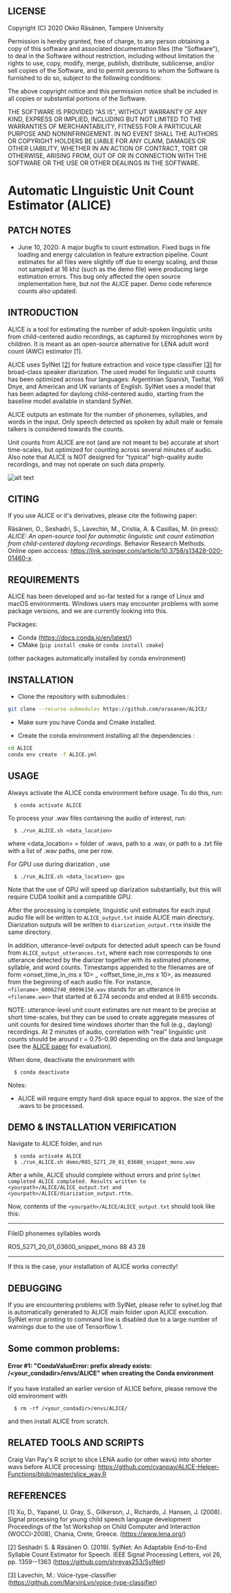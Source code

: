 
LICENSE
-------------------
Copyright (C) 2020 Okko Räsänen, Tampere University

Permission is hereby granted, free of charge, to any person obtaining a copy of this software and associated documentation files (the "Software"), to deal in the Software without restriction, including without limitation the rights to use, copy, modify, merge, publish, distribute, sublicense, and/or sell copies of the Software, and to permit persons to whom the Software is furnished to do so, subject to the following conditions:

The above copyright notice and this permission notice shall be included in all copies or substantial portions of the Software.

THE SOFTWARE IS PROVIDED "AS IS", WITHOUT WARRANTY OF ANY KIND, EXPRESS OR IMPLIED, INCLUDING BUT NOT LIMITED TO THE WARRANTIES OF MERCHANTABILITY, FITNESS FOR A PARTICULAR PURPOSE AND NONINFRINGEMENT. IN NO EVENT SHALL THE AUTHORS OR COPYRIGHT HOLDERS BE LIABLE FOR ANY CLAIM, DAMAGES OR OTHER LIABILITY, WHETHER IN AN ACTION OF CONTRACT, TORT OR OTHERWISE, ARISING FROM, OUT OF OR IN CONNECTION WITH THE SOFTWARE OR THE USE OR OTHER DEALINGS IN THE SOFTWARE.



# Automatic LInguistic Unit Count Estimator (ALICE)

PATCH NOTES
-------------------

- June 10, 2020: A major bugfix to count estimation. Fixed bugs in file loading and energy calculation in feature extraction pipeline. Count estimates for all files were slightly off due to energy scaling, and those not sampled at 16 khz (such as the demo file) were producing large estimation errors. This bug only affected the open source implementation here, but not the ALICE paper. Demo code reference counts also updated.


INTRODUCTION
-------------------

ALICE is a tool for estimating the number of adult-spoken linguistic units from child-centered audio
recordings, as captured by microphones worn by children. It is meant as an open-source alternative
for LENA <tm> adult word count (AWC) estimator [1].

ALICE uses SylNet [[2]](https://github.com/shreyas253/SylNet) for feature extraction and voice type classifier [[3]](https://github.com/MarvinLvn/voice-type-classifier) for broad-class speaker
diarization. The used model for linguistic unit counts has been optimized across four languages:
Argentinian Spanish, Tseltal, Yélî Dnye, and American and UK variants of English. SylNet uses a model that
has been adapted for daylong child-centered audio, starting from the baseline model available
in standard SylNet.

ALICE outputs an estimate for the number of phonemes, syllables, and words in the input. Only
speech detected as spoken by adult male or female talkers is considered towards the counts.

Unit counts from ALICE are not (and are not meant to be) accurate at short time-scales,
but optimized for counting across several minutes of audio. Also note that ALICE is NOT
designed for "typical" high-quality audio recordings, and may
not operate on such data properly.

![alt text](http://www.cs.tut.fi/sgn/specog/ALICE_schematic2.png)



CITING
-------------------

If you use ALICE or it's derivatives, please cite the following paper:

Räsänen, O., Seshadri, S., Lavechin, M., Cristia, A. & Casillas, M. (in press): *ALICE: An open-source tool
for automatic linguistic unit count estimation from child-centered daylong recordings*. Behavior Research Methods. Online open acccess: https://link.springer.com/article/10.3758/s13428-020-01460-x. 



REQUIREMENTS
-------------------

ALICE has been developed and so-far tested for a range of Linux and macOS environments. Windows users may encounter problems with some package versions, and we are currently looking into this.

Packages:

- Conda (https://docs.conda.io/en/latest/)
- CMake (```pip install cmake``` or ```conda install cmake```)

(other packages automatically installed by conda environment)



INSTALLATION
-------------------
- Clone the repository with submodules :

```bash
git clone --recurse-submodules https://github.com/orasanen/ALICE/
```

- Make sure you have Conda and Cmake installed.

- Create the conda environment installing all the dependencies :

```bash
cd ALICE
conda env create -f ALICE.yml
```



USAGE
-------------------
Always activate the ALICE conda environment before usage. To do this, run:
```
  $ conda activate ALICE
```


To process your .wav files containing the audio of interest, run:
```
  $ ./run_ALICE.sh <data_location>
```
  where <data_location> = folder of .wavs, path to a .wav, or path to a .txt file
  with a list of .wav paths, one per row.

  For GPU use during diarization , use
```
  $ ./run_ALICE.sh <data_location> gpu
```
Note that the use of GPU will speed up diarization substantially, but this will require CUDA toolkit
and a compatible GPU.

After the processing is complete, linguistic unit estimates for each input audio file will be written to `ALICE_output.txt` inside ALICE main directory. Diarization outputs will be written to `diarization_output.rttm` inside the same directory. 

In addition, utterance-level outputs for detected adult speech can be found from `ALICE_output_utterances.txt`, where each row corresponds to one utterance detected by the diarizer together with its estimated phoneme, syllable, and word counts. Timestamps appended to the filenames are of form <onset_time_in_ms x 10> _ <offset_time_in_ms x 10>, as measured from the beginning of each audio file. For instance, `<filename>_00062740_00096150.wav` stands for an utterance in `<filename.wav>` that started at 6.274 seconds and ended at 9.615 seconds. 

NOTE: utterance-level unit count estimates are not meant to be precise at short time-scales, but they can be used to create aggregate measures of unit counts for desired time windows shorter than the full (e.g., daylong) recordings. At 2 minutes of audio, correlation with "real" linguistic unit counts should be around r = 0.75-0.90 depending on the data and language (see the [ALICE paper](https://psyarxiv.com/p95dz) for evaluation). 

When done, deactivate the environment with
```
  $ conda deactivate
```


Notes:

- ALICE will require empty hard disk space equal to approx. the size of the .wavs
  to be processed.


DEMO & INSTALLATION VERIFICATION
-------------------

Navigate to ALICE folder, and run
```
  $ conda activate ALICE
  $ ./run_ALICE.sh demo/ROS_5271_20_01_03600_snippet_mono.wav
```

After a while, ALICE should complete without errors and print
``
SylNet completed
ALICE completed. Results written to <yourpath>/ALICE/ALICE_output.txt and <yourpath>/ALICE/diarization_output.rttm.
``

Now, contents of the ``<yourpath>/ALICE/ALICE_output.txt`` should look like this:

------

FileID   phonemes        syllables       words

ROS_5271_20_01_03600_snippet_mono       88      43      28

------

If this is the case, your installation of ALICE works correctly!

DEBUGGING
-------------------

If you are encountering problems with SylNet, please refer to sylnet.log that is automatically
generated to ALICE main folder upon ALICE execution. SylNet error printing to command line is disabled
due to a large number of warnings due to the use of Tensorflow 1.

## Some common problems:

#### Error #1: "CondaValueError: prefix already exists: /<your_condadir>/envs/ALICE" when creating the Conda environment

If you have installed an earlier version of ALICE before, please remove the old environment with 

```
  $ rm -rf /<your_condadir>/envs/ALICE/
```

and then install ALICE from scratch.



RELATED TOOLS AND SCRIPTS
-------------------

Craig Van Pay's R script to slice LENA audio (or other wavs) into shorter wavs before ALICE processing: https://github.com/cvanpay/ALICE-Helper-Functions/blob/master/slice_wav.R



REFERENCES
-------------------

[1] Xu, D., Yapanel, U. Gray, S., Gilkerson, J., Richards, J. Hansen, J. (2008).
    Signal processing for young child speech language development
    Proceedings of the 1st Workshop on Child Computer and Interaction (WOCCI-2008), Chania, Crete, Greece.
    (https://www.lena.org/)

[2] Seshadri S. & Räsänen O. (2019). SylNet: An Adaptable End-to-End Syllable Count Estimator for Speech.
    IEEE Signal Processing Letters, vol 26, pp. 1359--1363  (https://github.com/shreyas253/SylNet)

[3] Lavechin, M.: Voice-type-classifier (https://github.com/MarvinLvn/voice-type-classifier)
